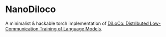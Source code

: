 # NanoDiloco
A minimalist &amp; hackable torch implementation of [DiLoCo: Distributed Low-Communication Training of Language Models](https://arxiv.org/abs/2311.08105).
